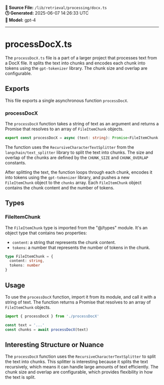 **📄 Source File:** `/lib/retrieval/processing/docx.ts`  
**🕒 Generated:** 2025-06-07 14:26:33 UTC  
**🤖 Model:** gpt-4

---

# processDocX.ts

The `processDocX.ts` file is a part of a larger project that processes text from a DocX file. It splits the text into chunks and encodes each chunk into tokens using the `gpt-tokenizer` library. The chunk size and overlap are configurable.

## Exports

This file exports a single asynchronous function `processDocX`.

### processDocX

The `processDocX` function takes a string of text as an argument and returns a Promise that resolves to an array of `FileItemChunk` objects.

```typescript
export const processDocX = async (text: string): Promise<FileItemChunk[]> => {...}
```

The function uses the `RecursiveCharacterTextSplitter` from the `langchain/text_splitter` library to split the text into chunks. The size and overlap of the chunks are defined by the `CHUNK_SIZE` and `CHUNK_OVERLAP` constants.

After splitting the text, the function loops through each chunk, encodes it into tokens using the `gpt-tokenizer` library, and pushes a new `FileItemChunk` object to the `chunks` array. Each `FileItemChunk` object contains the chunk content and the number of tokens.

## Types

### FileItemChunk

The `FileItemChunk` type is imported from the "@/types" module. It's an object type that contains two properties:

- `content`: a string that represents the chunk content.
- `tokens`: a number that represents the number of tokens in the chunk.

```typescript
type FileItemChunk = {
  content: string,
  tokens: number
}
```

## Usage

To use the `processDocX` function, import it from its module, and call it with a string of text. The function returns a Promise that resolves to an array of `FileItemChunk` objects.

```typescript
import { processDocX } from './processDocX'

const text = '...'
const chunks = await processDocX(text)
```

## Interesting Structure or Nuance

The `processDocX` function uses the `RecursiveCharacterTextSplitter` to split the text into chunks. This splitter is interesting because it splits the text recursively, which means it can handle large amounts of text efficiently. The chunk size and overlap are configurable, which provides flexibility in how the text is split.